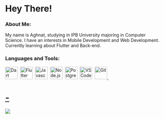 <h1>
  Hey There!
</h1>

### About Me:
My name is Aghnat, studying in IPB University majoring in Computer Science. I have an interests in Mobile Development and Web Development. Currently learning about Flutter and Back-end.
### Languages and Tools:
<div id="language-badges">
  <a href="https://dart.dev"><img src="https://cdn.jsdelivr.net/gh/devicons/devicon/icons/dart/dart-original.svg" title="Dart" width="40" height="40"/></a>&nbsp;
  <a href="https://flutter.dev"><img src="https://cdn.jsdelivr.net/gh/devicons/devicon/icons/flutter/flutter-original.svg" title="Flutter" width="40" height="40" /></a>&nbsp;
  <img src="https://cdn.jsdelivr.net/gh/devicons/devicon/icons/javascript/javascript-plain.svg" title="Javascript" width="40" height="40"/>&nbsp;
  <a href="https://nodejs.org/en"><img src="https://cdn.jsdelivr.net/gh/devicons/devicon/icons/nodejs/nodejs-original.svg" title="Node.js" width="40" height="40"/></a>&nbsp;
  <a href="https://www.postgresql.org/"><img src="https://cdn.jsdelivr.net/gh/devicons/devicon/icons/postgresql/postgresql-original.svg" title="PostgreSQL" width="40" height="40"/></a>&nbsp;
  <a href="https://code.visualstudio.com/"><img src="https://cdn.jsdelivr.net/gh/devicons/devicon/icons/vscode/vscode-original.svg" title="VS Code" width="40" height="40"/></a>&nbsp;
  <a href="https://git-scm.com/"><img src="https://cdn.jsdelivr.net/gh/devicons/devicon/icons/git/git-original.svg" title="Git" width="40" height="40"/>&nbsp;
</div>
<h1>-</h1>
<div id="badges">
  <a href="https://www.linkedin.com/in/aghnathasya/">
  <img src="https://img.shields.io/badge/LinkedIn-blue?logo=linkedin&logoColor=white&style=for-the-badge">
  </a>
</div>
